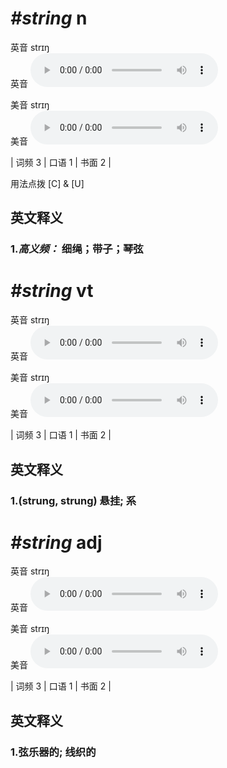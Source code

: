 # ***\#string*** n
英音 strɪŋ  
英音
<audio src="./media/string-B.aac" controls="controls"></audio>

美音 strɪŋ  
美音
<audio src="./media/string.aac" controls="controls"></audio>



| 词频 3 | 口语 1 | 书面 2 |  

用法点拨  [C] & [U]

英文释义
---
### 1.*高义频：* **细绳；带子；琴弦**  


# ***\#string*** vt
英音 strɪŋ  
英音
<audio src="./media/string-B.aac" controls="controls"></audio>

美音 strɪŋ  
美音
<audio src="./media/string.aac" controls="controls"></audio>



| 词频 3 | 口语 1 | 书面 2 |  

英文释义
---
### 1.**(strung, strung) 悬挂;  系**  


# ***\#string*** adj
英音 strɪŋ  
英音
<audio src="./media/string-B.aac" controls="controls"></audio>

美音 strɪŋ  
美音
<audio src="./media/string.aac" controls="controls"></audio>



| 词频 3 | 口语 1 | 书面 2 |  

英文释义
---
### 1.**弦乐器的; 线织的**  


